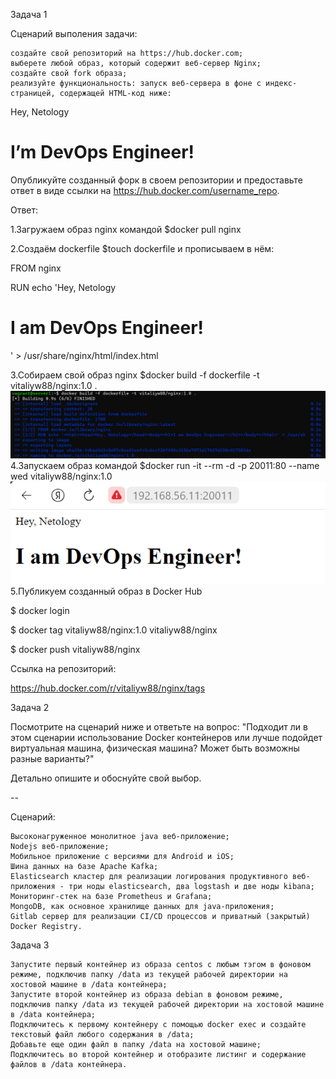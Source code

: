 Задача 1

Сценарий выполения задачи:

	создайте свой репозиторий на https://hub.docker.com;
	выберете любой образ, который содержит веб-сервер Nginx;
	создайте свой fork образа;
	реализуйте функциональность: запуск веб-сервера в фоне с индекс-страницей, содержащей HTML-код ниже:

<html>
<head>
Hey, Netology
</head>
<body>
<h1>I’m DevOps Engineer!</h1>
</body>
</html>

Опубликуйте созданный форк в своем репозитории и предоставьте ответ в виде ссылки на https://hub.docker.com/username_repo.

Ответ:

1.Загружаем образ nginx командой $docker pull nginx

2.Создаём dockerfile $touch dockerfile и прописываем в нём:

FROM nginx

RUN echo '<html><head>Hey, Netology</head><body><h1>I am DevOps Engineer!</h1></body></html>' > /usr/share/nginx/html/index.html

3.Собираем свой образ nginx $docker build -f dockerfile -t vitaliyw88/nginx:1.0 .
![](Screenshots/5.3.3.png)
4.Запускаем образ командой $docker run -it --rm -d -p 20011:80 --name wed vitaliyw88/nginx:1.0
![](Screenshots/5.3.4.png)
5.Публикуем созданный образ в Docker Hub 

$ docker login

$ docker tag vitaliyw88/nginx:1.0 vitaliyw88/nginx

$ docker push vitaliyw88/nginx

Ссылка на репозиторий:

https://hub.docker.com/r/vitaliyw88/nginx/tags

Задача 2

Посмотрите на сценарий ниже и ответьте на вопрос: "Подходит ли в этом сценарии использование Docker контейнеров или лучше подойдет виртуальная машина, физическая машина? Может быть возможны разные варианты?"

Детально опишите и обоснуйте свой выбор.

--

Сценарий:

	Высоконагруженное монолитное java веб-приложение;
	Nodejs веб-приложение;
	Мобильное приложение c версиями для Android и iOS;
	Шина данных на базе Apache Kafka;
	Elasticsearch кластер для реализации логирования продуктивного веб-приложения - три ноды elasticsearch, два logstash и две ноды kibana;
	Мониторинг-стек на базе Prometheus и Grafana;
	MongoDB, как основное хранилище данных для java-приложения;
	Gitlab сервер для реализации CI/CD процессов и приватный (закрытый) Docker Registry.

Задача 3

	Запустите первый контейнер из образа centos c любым тэгом в фоновом режиме, подключив папку /data из текущей рабочей директории на хостовой машине в /data контейнера;
	Запустите второй контейнер из образа debian в фоновом режиме, подключив папку /data из текущей рабочей директории на хостовой машине в /data контейнера;
	Подключитесь к первому контейнеру с помощью docker exec и создайте текстовый файл любого содержания в /data;
	Добавьте еще один файл в папку /data на хостовой машине;
	Подключитесь во второй контейнер и отобразите листинг и содержание файлов в /data контейнера.